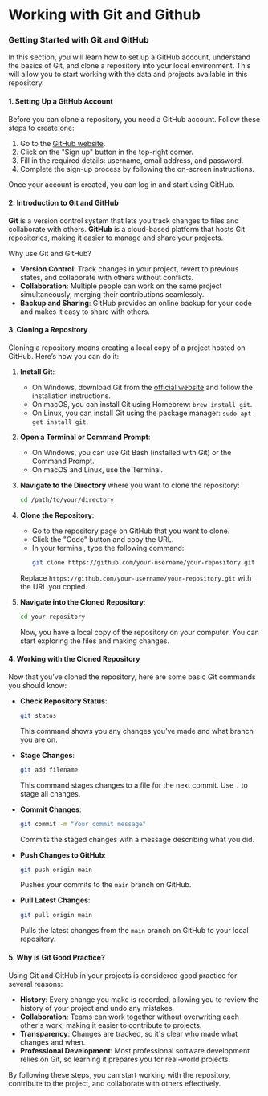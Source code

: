 # Working with Git and Github

### Getting Started with Git and GitHub

In this section, you will learn how to set up a GitHub account, understand the basics of Git, and clone a repository into your local environment. This will allow you to start working with the data and projects available in this repository.

#### 1. Setting Up a GitHub Account

Before you can clone a repository, you need a GitHub account. Follow these steps to create one:

1. Go to the [GitHub website](https://github.com).
2. Click on the "Sign up" button in the top-right corner.
3. Fill in the required details: username, email address, and password.
4. Complete the sign-up process by following the on-screen instructions.

Once your account is created, you can log in and start using GitHub.

#### 2. Introduction to Git and GitHub

**Git** is a version control system that lets you track changes to files and collaborate with others. **GitHub** is a cloud-based platform that hosts Git repositories, making it easier to manage and share your projects.

Why use Git and GitHub?
- **Version Control**: Track changes in your project, revert to previous states, and collaborate with others without conflicts.
- **Collaboration**: Multiple people can work on the same project simultaneously, merging their contributions seamlessly.
- **Backup and Sharing**: GitHub provides an online backup for your code and makes it easy to share with others.

#### 3. Cloning a Repository

Cloning a repository means creating a local copy of a project hosted on GitHub. Here’s how you can do it:

1. **Install Git**:
   - On Windows, download Git from the [official website](https://git-scm.com/) and follow the installation instructions.
   - On macOS, you can install Git using Homebrew: `brew install git`.
   - On Linux, you can install Git using the package manager: `sudo apt-get install git`.

2. **Open a Terminal or Command Prompt**:
   - On Windows, you can use Git Bash (installed with Git) or the Command Prompt.
   - On macOS and Linux, use the Terminal.

3. **Navigate to the Directory** where you want to clone the repository:
   ```bash
   cd /path/to/your/directory
   ```

4. **Clone the Repository**:
   - Go to the repository page on GitHub that you want to clone.
   - Click the "Code" button and copy the URL.
   - In your terminal, type the following command:
     ```bash
     git clone https://github.com/your-username/your-repository.git
     ```

   Replace `https://github.com/your-username/your-repository.git` with the URL you copied.

5. **Navigate into the Cloned Repository**:
   ```bash
   cd your-repository
   ```

   Now, you have a local copy of the repository on your computer. You can start exploring the files and making changes.

#### 4. Working with the Cloned Repository

Now that you’ve cloned the repository, here are some basic Git commands you should know:

- **Check Repository Status**:
  ```bash
  git status
  ```
  This command shows you any changes you’ve made and what branch you are on.

- **Stage Changes**:
  ```bash
  git add filename
  ```
  This command stages changes to a file for the next commit. Use `.` to stage all changes.

- **Commit Changes**:
  ```bash
  git commit -m "Your commit message"
  ```
  Commits the staged changes with a message describing what you did.

- **Push Changes to GitHub**:
  ```bash
  git push origin main
  ```
  Pushes your commits to the `main` branch on GitHub.

- **Pull Latest Changes**:
  ```bash
  git pull origin main
  ```
  Pulls the latest changes from the `main` branch on GitHub to your local repository.

#### 5. Why is Git Good Practice?

Using Git and GitHub in your projects is considered good practice for several reasons:

- **History**: Every change you make is recorded, allowing you to review the history of your project and undo any mistakes.
- **Collaboration**: Teams can work together without overwriting each other's work, making it easier to contribute to projects.
- **Transparency**: Changes are tracked, so it's clear who made what changes and when.
- **Professional Development**: Most professional software development relies on Git, so learning it prepares you for real-world projects.

By following these steps, you can start working with the repository, contribute to the project, and collaborate with others effectively.
